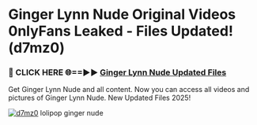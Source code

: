 # Ginger Lynn Nude Original Videos 0nlyFans Leaked - Files Updated! (d7mz0)

<h3>🔴 CLICK HERE 🌐==►► <a href="https://tinyurl.com/52m3yx9h" rel="nofollow">Ginger Lynn Nude Updated Files</a></h3>

Get Ginger Lynn Nude and all content. Now you can access all videos and pictures of Ginger Lynn Nude. New Updated Files 2025!

[![d7mz0](https://i.imgur.com/TnHtlc8.gif)](https://tinyurl.com/52m3yx9h)
lolipop ginger nude